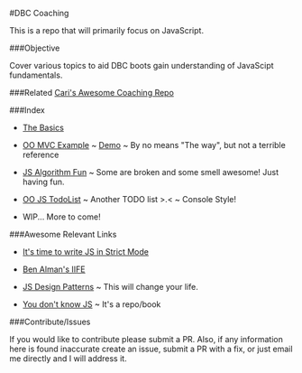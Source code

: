 #DBC Coaching

This is a repo that will primarily focus on JavaScript.

###Objective

Cover various topics to aid DBC boots gain understanding of JavaScipt fundamentals.

###Related
[Cari's Awesome Coaching Repo](https://github.com/CariWest/Coaching)

###Index
- [The Basics](https://github.com/zimmermanw84/DBC-TA/blob/master/theBasics.js)

- [OO MVC Example](https://github.com/c14jcdj/jsrace/blob/master/javascripts/jsracer.js) ~ [Demo](http://ralph-racer.herokuapp.com/) ~ By no means "The way", but not a terrible reference

- [JS Algorithm Fun](https://github.com/zimmermanw84/DBC-TA/blob/master/algo.js) ~ Some are broken and some smell awesome! Just having fun.

- [OO JS TodoList](https://github.com/zimmermanw84/DBC-TA/blob/master/ooTodo.js) ~ Another TODO list >.< ~ Console Style!

- WIP... More to come!

###Awesome Relevant Links

- [It's time to write JS in Strict Mode](http://www.nczonline.net/blog/2012/03/13/its-time-to-start-using-javascript-strict-mode/)

- [Ben Alman's IIFE](http://benalman.com/news/2010/11/immediately-invoked-function-expression/)

- [JS Design Patterns](http://addyosmani.com/resources/essentialjsdesignpatterns/book/) ~ This will change your life.

- [You don't know JS](https://github.com/getify/You-Dont-Know-JS) ~ It's a repo/book

###Contribute/Issues

If you would like to contribute please submit a PR. Also, if any information here is found inaccurate create an issue, submit a PR with a fix, or just email me directly and I will address it.